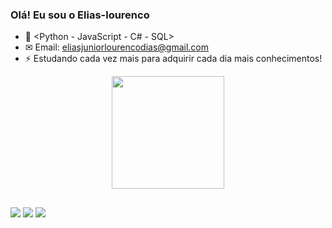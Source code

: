 ### Olá! Eu sou o Elias-lourenco

- 📘  <Python - JavaScript - C# - SQL>
- ✉  Email: eliasjuniorlourencodias@gmail.com
- ⚡ Estudando cada vez mais para adquirir cada dia mais conhecimentos!

<div align="center">
  <a href="https://github.com/eliasjuniorlourencodias">
  <img height="180em" src="https://github-readme-stats.vercel.app/api?username=Elias-Lourenco&show_icons=true&theme=dark&include_all_commits=true&count_private=true"/>
</div>

##

<div>
  <a href = "mailto:eliasjuniorlourencodias@gmail.com"><img src="https://img.shields.io/badge/-Gmail-%23333?style=for-the-badge&logo=gmail&logoColor=white" destino ="_blank"></a>
  <a href="https://www.linkedin.com/in/elias-junior-lourenco-dias-45875016a" target="_blank"><img src="https://img.shields.io/badge/LinkedIn-0077B5?style=for-the-badge&logo=linkedin&logoColor=white" target="_blank"></a>
   <a href="https://contate.me/eliaslourenco" target="_blank"><img src="https://img.shields.io/badge/WhatsApp-25D366?style=for-the-badge&logo=whatsapp&logoColor=white" target="_blank"></a>
<div>
